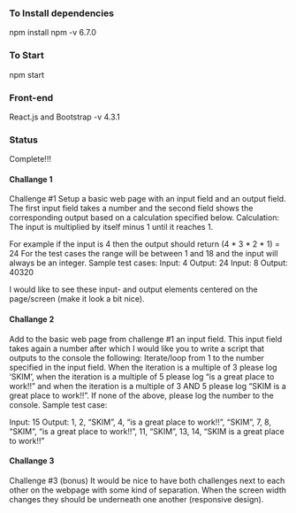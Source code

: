 
### To Install dependencies
npm install 
npm -v 6.7.0

### To Start
npm start

### Front-end 
React.js and Bootstrap -v 4.3.1



### Status
Complete!!!

####  Challange 1

Challenge #1
Setup a basic web page with an input field and an output field. The first input field takes a number and the second field shows the corresponding output based on a calculation specified below.
Calculation: The input is multiplied by itself minus 1 until it reaches 1.

For example if the input is 4 then the output should return (4 * 3 * 2 * 1) = 24
For the test cases the range will be between 1 and 18 and the input will always be an integer.
Sample test cases: Input: 4
Output: 24
Input: 8 Output: 40320

I would like to see these input- and output elements centered on the page/screen (make it look a bit nice).



#### Challange 2 

Add to the basic web page from challenge #1 an input field. This input field takes again a number after which I would like you to write a script that outputs to the console the following:
Iterate/loop from 1 to the number specified in the input field. When the iteration is a multiple of 3 please log ‘SKIM’, when the iteration is a multiple of 5 please log “is a great place to work!!” and when the iteration is a multiple of 3 AND 5 please log “SKIM is a great place to work!!”. If none of the above, please log the number to the console.
Sample test case:

Input: 15
Output:
1, 2, “SKIM”, 4, “is a great place to work!!”, “SKIM”, 7, 8, “SKIM”, “is a great place to work!!”, 11, “SKIM”, 13, 14, “SKIM is a great place to work!!”

#### Challange 3

Challenge #3 (bonus)
It would be nice to have both challenges next to each other on the webpage with some kind of separation. When the screen width changes they should be underneath one another (responsive design).


